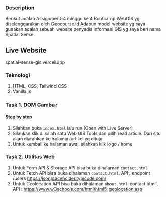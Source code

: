 ### Description
Berikut adalah Assignment-4 minggu ke 4 Bootcamp WebGIS yg diselenggarakan oleh Geocourse.id
Adapun model website yg saya gunakan adalah sebuah website penyedia informasi GIS yg saya beri nama Spatial Sense.

## Live Website
spatial-sense-gis.vercel.app

### Teknologi

1. HTML, CSS, Tailwind CSS
2. Vanilla js
   
### Task 1. DOM Gambar

#### Step by step

1. Silahkan buka `index.html` lalu run (Open with Live Server)
2. Silahkan klik di salah satu Web GIS Tools dan pilih read article. Dari situ akan diarahkan ke halaman artikel yg dituju.
3. Untuk kembali ke halaman awal, silahkan klik logo / home

### Task 2. Utilitas Web

1. Untuk Form API & Storage API bisa buka dihalaman `contact.html`
2. Untuk Fetch API bisa buka dihalaman `contact.html`. API : endpoint /users https://jsonplaceholder.typicode.com/
3. Untuk Geolocation API bisa buka dihalaman `about.html `contact.html`. API : https://www.w3schools.com/html/html5_geolocation.asp
